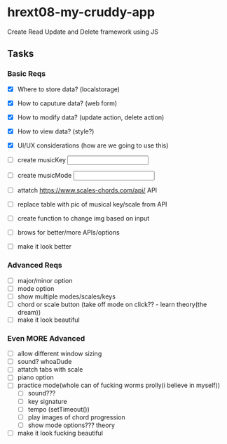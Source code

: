 # hrext08-my-cruddy-app
Create Read Update and Delete framework using JS


## Tasks

### Basic Reqs
- [x] Where to store data? (localstorage)
- [x] How to caputure data? (web form)
- [x] How to modify data? (update action, delete action)
- [x] How to view data? (style?)
- [x] UI/UX considerations (how are we going to use this)

- [ ] create musicKey <input>
- [ ] create musicMode <input>
- [ ] attatch https://www.scales-chords.com/api/ API
- [ ] replace table with pic of musical key/scale from API
- [ ] create function to change img based on input
- [ ] brows for better/more APIs/options
- [ ] make it look better

### Advanced Reqs
- [ ] major/minor option
- [ ] mode option
- [ ] show multiple modes/scales/keys
- [ ] chord or scale button (take off mode on click?? - learn theory(the dream))
- [ ] make it look beautiful

### Even MORE Advanced
- [ ] allow different window sizing
- [ ] sound? whoaDude
- [ ] attatch tabs with scale
- [ ] piano option
- [ ] practice mode(whole can of fucking worms prolly(i believe in myself))
  - [ ] sound???
  - [ ] key signature
  - [ ] tempo (setTimeout())
  - [ ] play images of chord progression
  - [ ] show mode options??? theory
- [ ] make it look fucking beautiful
